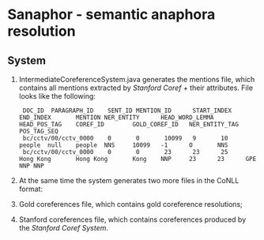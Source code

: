 # Sanaphor - semantic anaphora resolution

## System

1. IntermediateCoreferenceSystem.java generates the mentions file, which contains all mentions extracted by *Stanford Coref* + their attributes. File looks like the following:

        DOC_ID  PARAGRAPH_ID    SENT_ID MENTION_ID      START_INDEX     END_INDEX       MENTION NER_ENTITY      HEAD_WORD_LEMMA HEAD_POS_TAG    COREF_ID        GOLD_COREF_ID   NER_ENTITY_TAG  POS_TAG_SEQ
        bc/cctv/00/cctv_0000    0       0       10099   9       10      people  null    people  NNS     10099   -1      O       NNS
        bc/cctv/00/cctv_0000    0       0       23      23      25      Hong Kong       Hong Kong       Kong    NNP     23      23      GPE     NNP NNP
2. At the same time the system generates two more files in the CoNLL format:
  1. Gold coreferences file, which contains gold coreference resolutions;
  2. Stanford coreferences file, which contains coreferences produced by the *Stanford Coref System*.
